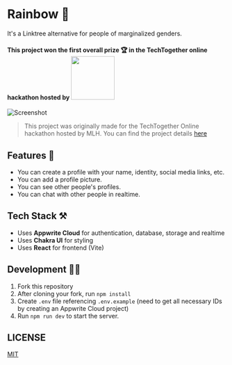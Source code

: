 # Rainbow 🌈

It's a Linktree alternative for people of marginalized genders. 
#### This project won the first overall prize 🏆 in the TechTogether online hackathon hosted by <img width=100 src="https://github.com/Ananya2001-an/Rainbow/assets/55504616/54b86a93-37ad-4af1-a810-55fdaf003349"/> 

![Screenshot](https://github.com/Ananya2001-an/Rainbow/assets/55504616/7c8b9db4-dfda-47df-b549-57ff377bc1fb)

> This project was originally made for the TechTogether Online hackathon hosted by MLH. You can find the project details [here](https://devpost.com/software/rainbow-fhuw7r)

## Features 💫
- You can create a profile with your name, identity, social media links, etc.
- You can add a profile picture.
- You can see other people's profiles.
- You can chat with other people in realtime.

## Tech Stack ⚒️
- Uses **Appwrite Cloud** for authentication, database, storage and realtime
- Uses **Chakra UI** for styling
- Uses **React** for frontend (Vite)

## Development 👩‍💻

1. Fork this repository
2. After cloning your fork, run `npm install`
3. Create `.env` file referencing `.env.example` (need to get all necessary IDs by creating an Appwrite Cloud project)
4. Run `npm run dev` to start the server.

## LICENSE
[MIT](LICENSE)
